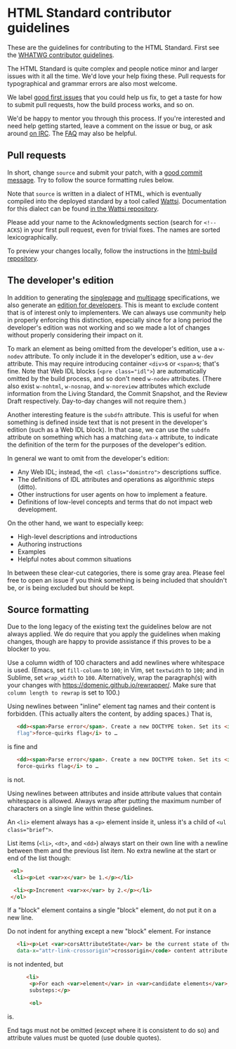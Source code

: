 # HTML Standard contributor guidelines

These are the guidelines for contributing to the HTML Standard. First see the [WHATWG contributor guidelines](https://github.com/whatwg/meta/blob/master/CONTRIBUTING.md).

The HTML Standard is quite complex and people notice minor and larger issues with it all the time. We'd love your help fixing these. Pull requests for typographical and grammar errors are also most welcome.

We label [good first issues](https://github.com/whatwg/html/labels/good%20first%20issue) that you could help us fix, to get a taste for how to submit pull requests, how the build process works, and so on.

We'd be happy to mentor you through this process. If you're interested and need help getting started, leave a comment on the issue or bug, or ask around [on IRC](https://whatwg.org/irc). The [FAQ](FAQ.md) may also be helpful.

## Pull requests

In short, change `source` and submit your patch, with a [good commit message](https://github.com/erlang/otp/wiki/Writing-good-commit-messages). Try to follow the source formatting rules below.

Note that `source` is written in a dialect of HTML, which is eventually compiled into the deployed standard by a tool called [Wattsi](https://github.com/whatwg/wattsi). Documentation for this dialect can be found [in the Wattsi repository](https://github.com/whatwg/wattsi/blob/master/Syntax.md).

Please add your name to the Acknowledgments section (search for `<!-- ACKS`) in your first pull request, even for trivial fixes. The names are sorted lexicographically.

To preview your changes locally, follow the instructions in the [html-build repository](https://github.com/whatwg/html-build).

## The developer's edition

In addition to generating the [singlepage](https://html.spec.whatwg.org/) and [multipage](https://html.spec.whatwg.org/multipage/) specifications, we also generate an [edition for developers](https://html.spec.whatwg.org/dev/). This is meant to exclude content that is of interest only to implementers. We can always use community help in properly enforcing this distinction, especially since for a long period the developer's edition was not working and so we made a lot of changes without properly considering their impact on it.

To mark an element as being omitted from the developer's edition, use a `w-nodev` attribute. To only include it in the developer's edition, use a `w-dev` attribute. This may require introducing container `<div>`s or `<span>`s; that's fine. Note that Web IDL blocks (`<pre class="idl">`) are automatically omitted by the build process, and so don't need `w-nodev` attributes. (There also exist `w-nohtml`, `w-nosnap`, and `w-noreview` attributes which exclude information from the Living Standard, the Commit Snapshot, and the Review Draft respectively. Day-to-day changes will not require them.)

Another interesting feature is the `subdfn` attribute. This is useful for when something is defined inside text that is not present in the developer's edition (such as a Web IDL block). In that case, we can use the `subdfn` attribute on something which has a matching `data-x` attribute, to indicate the definition of the term for the purposes of the developer's edition.

In general we want to omit from the developer's edition:

* Any Web IDL; instead, the `<dl class="domintro">` descriptions suffice.
* The definitions of IDL attributes and operations as algorithmic steps (ditto).
* Other instructions for user agents on how to implement a feature.
* Definitions of low-level concepts and terms that do not impact web development.

On the other hand, we want to especially keep:

* High-level descriptions and introductions
* Authoring instructions
* Examples
* Helpful notes about common situations

In between these clear-cut categories, there is some gray area. Please feel free to open an issue if you think something is being included that shouldn't be, or is being excluded but should be kept.

## Source formatting

Due to the long legacy of the existing text the guidelines below are not always applied. We do require that you apply the guidelines when making changes, though are happy to provide assistance if this proves to be a blocker to you.

Use a column width of 100 characters and add newlines where whitespace is used. (Emacs, set `fill-column` to `100`; in Vim, set `textwidth` to `100`; and in Sublime, set `wrap_width` to `100`. Alternatively, wrap the paragraph(s) with your changes with https://domenic.github.io/rewrapper/. Make sure that `column length to rewrap` is set to 100.)

Using newlines between "inline" element tag names and their content is forbidden. (This actually alters the content, by adding spaces.) That is,
```html
   <dd><span>Parse error</span>. Create a new DOCTYPE token. Set its <i data-x="force-quirks
   flag">force-quirks flag</i> to …
```
is fine and
```html
   <dd><span>Parse error</span>. Create a new DOCTYPE token. Set its <i data-x="force-quirks flag">
   force-quirks flag</i> to …
```
is not.

Using newlines between attributes and inside attribute values that contain whitespace is allowed.
Always wrap after putting the maximum number of characters on a single line within these guidelines.

An `<li>` element always has a `<p>` element inside it, unless it's a child of `<ul class="brief">`.

List items (`<li>`, `<dt>`, and `<dd>`) always start on their own line with a newline between them
and the previous list item. No extra newline at the start or end of the list though:
```html
 <ol>
  <li><p>Let <var>x</var> be 1.</p></li>

  <li><p>Increment <var>x</var> by 2.</p></li>
 </ol>
```

If a "block" element contains a single "block" element, do not put it on a new line.

Do not indent for anything except a new "block" element. For instance
```html
   <li><p>Let <var>corsAttributeState</var> be the current state of the element's <code
   data-x="attr-link-crossorigin">crossorigin</code> content attribute.</p></li>
```
is not indented, but
```html
      <li>
       <p>For each <var>element</var> in <var>candidate elements</var>, run the following
       substeps:</p>

       <ol>
```
is.

End tags must not be omitted (except where it is consistent to do so) and attribute values must be quoted (use double quotes).
